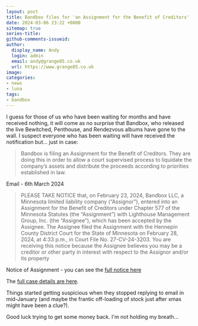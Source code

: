 ```yaml
---
layout: post
title: Bandbox files for 'an Assignment for the Benefit of Creditors'
date: 2024-03-06 23:22 +0000
sitemap: true
series-title:
github-comments-issueid:
author:
  display_name: Andy
  login: admin
  email: andy@grange85.co.uk
  url: https://www.grange85.co.uk
image:
categories:
- news
- luna
tags:
- bandbox
---
```

I guess for those of us who have been waiting for months and have received nothing, it will come as no surprise that Bandbox, who released the live Bewitched, Penthouse, and Rendezvous albums have gone to the wall. I suspect everyone who has been waiting will have received the notification but... just in case:

<blockquote>
Bandbox is filing an Assignment for the Benefit of Creditors. They are doing this in order to allow a court supervised process to liquidate the company’s assets and distribute the proceeds according to priorities established in law. 
</blockquote>
<p class="caption">Email - 6th March 2024</p>

<blockquote>
PLEASE TAKE NOTICE that, on February 23, 2024, Bandbox LLC, a Minnesota
limited liability company (“Assignor”), entered into an Assignment for the Benefit of Creditors
under Chapter 577 of the Minnesota Statutes (the “Assignment”) with Lighthouse Management
Group, Inc. (the “Assignee”), which has been accepted by the Assignee. The Assignee filed the
Assignment with the Hennepin County District Court for the State of Minnesota on February 28,
2024, at 4:33 p.m., in Court File No. 27-CV-24-3203. You are receiving this notice because the
Assignee believes you may be a creditor or other party in interest with respect to the Assignor
and/or its property
</blockquote>
<p class="caption">Notice of Assignment - you can see the <a href="https://bandboxrocks.us3.list-manage.com/track/click?u=3f0b1055e227d782988c8e548&id=13939cd247&e=8cc35b2c65">full notice here</a></p>

The [full case details are here](https://publicaccess.courts.state.mn.us/CaseSearch/ViewCaseDetails?roa=wn%2Bq%2BoVD0JUQ4DoaT2eqYePBkVY4lpmRbob7kCV2DcLYW2gF9LWQuXW5wYJ%2B02%2FSuOC85l3gqHvR87ATJZQHYA%3D%3D).

Things started getting suspicious when they stopped replying to email in mid-January (and maybe the frantic off-loading of stock just after xmas might have been a clue?).

Good luck trying to get some money back. I'm not holding my breath...
